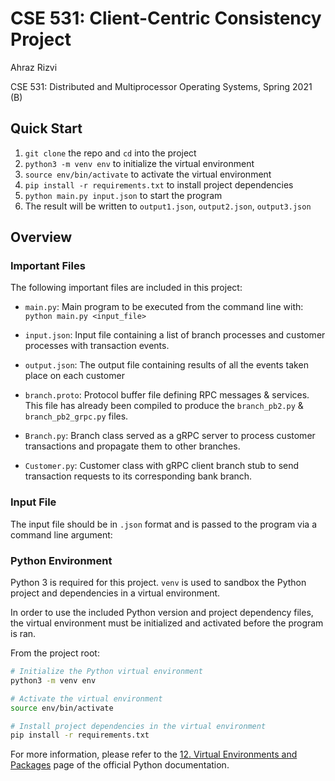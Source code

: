 <h1>CSE 531: Client-Centric Consistency Project</h1>

Ahraz Rizvi

CSE 531: Distributed and Multiprocessor Operating Systems, Spring 2021 (B)



## Quick Start

1. `git clone` the repo and `cd` into the project
2. `python3 -m venv env` to initialize the virtual environment
3. `source env/bin/activate` to activate the virtual environment
4. `pip install -r requirements.txt` to install project dependencies
5. `python main.py input.json` to start the program
6. The result will be written to `output1.json`, `output2.json`, `output3.json`

## Overview

### Important Files

The following important files are included in this project:

* `main.py`: Main program to be executed from the command line with: `python main.py <input_file>`

* `input.json`: Input file containing a list of branch processes and customer processes with transaction events.

* `output.json`: The output file containing results of all the events taken place on each customer

* `branch.proto`: Protocol buffer file defining RPC messages & services. This file has already been compiled to produce the `branch_pb2.py` & `branch_pb2_grpc.py` files.

* `Branch.py`: Branch class served as a gRPC server to process customer transactions and propagate them to other branches.

* `Customer.py`: Customer class with gRPC client branch stub to send transaction requests to its corresponding bank branch.

### Input File

The input file should be in `.json` format and is passed to the program via a command line argument:

### Python Environment

Python 3 is required for this project. `venv` is used to sandbox the Python project and dependencies in a virtual environment.

In order to use the included Python version and project dependency files, the virtual environment must be initialized and activated before the program is ran.

From the project root:

```sh
# Initialize the Python virtual environment
python3 -m venv env

# Activate the virtual environment
source env/bin/activate

# Install project dependencies in the virtual environment
pip install -r requirements.txt
```

For more information, please refer to the [12. Virtual Environments and Packages](https://docs.python.org/3/tutorial/venv.html) page of the official Python documentation.